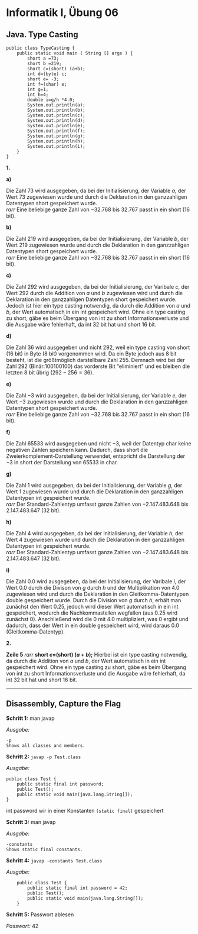 # **Informatik I, Übung 06**
## **Java. Type Casting**
    public class TypeCasting {
        public static void main ( String [] args ) {
            short a =73;
            short b =219;
            short c=(short) (a+b);
            int d=(byte) c;
            short e= -3;
            int f=(char) e;
            int g=1;
            int h=4;
            double i=g/h *4.0;
            System.out.println(a);
            System.out.println(b);
            System.out.println(c);
            System.out.println(d);
            System.out.println(e);
            System.out.println(f);
            System.out.println(g);
            System.out.println(h);
            System.out.println(i);
        }
    }

**1.**

**a)**

Die Zahl $73$ wird ausgegeben, da bei der Initialisierung, der Variable $a$, der Wert $73$ zugewiesen wurde und durch die Deklaration in den ganzzahligen Datentypen short gespeichert wurde.   
$rarr$ Eine beliebige ganze Zahl von $−32.768$ bis $32.767$ passt in ein short ($16$ bit).

**b)**

Die Zahl $219$ wird ausgegeben, da bei der Initialisierung, der Variable $b$, der Wert $219$ zugewiesen wurde und durch die Deklaration in den ganzzahligen Datentypen short gespeichert wurde.   
$rarr$ Eine beliebige ganze Zahl von $−32.768$ bis $32.767$ passt in ein short ($16$ bit).

**c)**

Die Zahl $292$ wird ausgegeben, da bei der Initialisierung, der Varibale $c$, der Wert $292$ durch die Addition von $a$ und $b$ zugewiesen wird und durch die Deklaration in den ganzzahligen Datentypen short gespeichert wurde.
Jedoch ist hier ein type casting notwendig, da durch die Addition von $a$ und $b$, der Wert automatisch in ein int gespeichert wird.
Ohne ein type casting zu short, gäbe es beim Übergang von int zu short Informationsverluste und die Ausgabe wäre fehlerhaft, da int $32$ bit hat und short $16$ bit.

**d)**

Die Zahl $36$ wird ausgegeben und nicht $292$, weil ein type casting von short ($16$ bit) in Byte ($8$ bit) vorgenommen wird. Da ein Byte jedoch aus $8$ bit besteht, ist die größtmöglich darstellbare Zahl $255$.
Demnach wird bei der Zahl $292$ (Binär:$100100100$) das vorderste Bit "eliminiert" und es bleiben die letzten $8$ bit übrig ($292-256 = 36$).

**e)**

Die Zahl $-3$ wird ausgegeben, da bei der Initialisierung, der Variable $e$, der Wert $-3$ zugewiesen wurde und durch die Deklaration in den ganzzahligen Datentypen short gespeichert wurde.   
$rarr$ Eine beliebige ganze Zahl von $−32.768$ bis $32.767$ passt in ein short ($16$ bit).

**f)**

Die Zahl $65533$ wird ausgegeben und nicht $-3$, weil der Datentyp char keine negativen Zahlen speichern kann. Dadurch, dass short die Zweierkomplement-Darstellung verwendet, entspricht die Darstellung der $-3$ in short der Darstellung von $65533$ in char.

**g)**

Die Zahl $1$ wird ausgegeben, da bei der Initialisierung, der Variable $g$, der Wert $1$ zugewiesen wurde und durch die Deklaration in den ganzzahligen Datentypen int gespeichert wurde.   
$rarr$ Der Standard-Zahlentyp umfasst ganze Zahlen von $-2.147.483.648$ bis $2.147.483.647$ ($32$ bit).

**h)**

Die Zahl $4$ wird ausgegeben, da bei der Initialisierung, der Variable $h$, der Wert $4$ zugewiesen wurde und durch die Deklaration in den ganzzahligen Datentypen int gespeichert wurde.   
$rarr$ Der Standard-Zahlentyp umfasst ganze Zahlen von $-2.147.483.648$ bis $2.147.483.647$ ($32$ bit).

**i)**

Die Zahl $0.0$ wird ausgegeben, da bei der Initialisierung, der Varibale $i$, der Wert $0.0$ durch die Divison von $g$ durch $h$ und der Multiplikation von $4.0$ zugewiesen wird und durch die Deklaration in den Gleitkomma-Datentypen double gespeichert wurde.
Durch die Division von $g$ durch $h$, erhält man zunächst den Wert $0.25$, jedoch wird dieser Wert automatisch in ein int gespeichert, wodurch die Nachkommastellen wegfallen (aus $0.25$ wird zunächst $0$).
Anschließend wird die $0$ mit $4.0$ multipliziert, was $0$ ergibt und dadurch, dass der Wert in ein double gespeichert wird, wird daraus $0.0$ (Gleitkomma-Datentyp).

**2.**

**Zeile $5$** $rarr$ **short $c=$(short) ($a+b$);**
Hierbei ist ein type casting notwendig, da durch die Addition von $a$ und $b$, der Wert automatisch in ein int gespeichert wird.
Ohne ein type casting zu short, gäbe es beim Übergang von int zu short Informationsverluste und die Ausgabe wäre fehlerhaft, da int $32$ bit hat und short $16$ bit.



---

## **Disassembly, Capture the Flag**

**Schritt 1:** man javap

*Ausgabe:*

	-p
	Shows all classes and members.


**Schritt 2:** `javap -p Test.class`

*Ausgabe:*

	public class Test {
  		public static final int password;
		public Test();
		public static void main(java.lang.String[]);
	}

int password wir in einer Konstanten `(static final)` gespeichert

**Schritt 3:** man javap

*Ausgabe:*

	-constants
	Shows static final constants.

**Schritt 4:** `javap -constants Test.class`

*Ausgabe:* 
```
	public class Test {
 		public static final int password = 42;
 		public Test();
 		public static void main(java.lang.String[]);
	}
```
**Schritt 5:** Passwort ablesen

*Passwort:* $42$